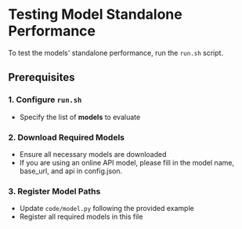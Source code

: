 # Testing Model Standalone Performance  

To test the models' standalone performance, run the `run.sh` script.  

## Prerequisites  

### 1. Configure `run.sh`  
- Specify the list of **models** to evaluate  

### 2. Download Required Models  
- Ensure all necessary models are downloaded  
- If you are using an online API model, please fill in the model name, base_url, and api in config.json.

### 3. Register Model Paths  
- Update `code/model.py` following the provided example  
- Register all required models in this file  